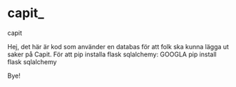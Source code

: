 # capit_
capit

Hej, det här är kod som använder en databas för att folk ska kunna lägga ut saker på Capit.
För att pip installa flask sqlalchemy: GOOGLA pip install flask sqlalchemy

Bye!
